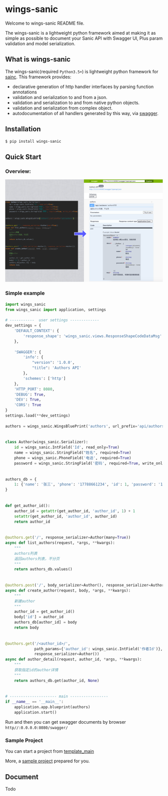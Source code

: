 # wings-sanic

Welcome to wings-sanic README file.

The wings-sanic is a lightweight python framework aimed at making it as simple as possible to document your Sanic API with Swagger UI, Plus param validation and model serialization.


## What is wings-sanic
The wings-sanic(required `Python3.5+`) is lightweight python framework for [sainc](https://sanic.readthedocs.io/). This framework provides:

- declarative generation of http handler interfaces by parsing function annotations
- validation and serialization to and from a json.
- validation and serialization to and from native python objects.
- validation and serialization from complex object.
- autodocumentation of all handlers generated by this way, via [swagger](https://swagger.io/).


## Installation
```bash
$ pip install wings-sanic
```

## Quick Start
### Overview:

![Image text](./docs/simple.png)

### Simple example

```python
import wings_sanic
from wings_sanic import application, settings

# -----------  user settings -------------
dev_settings = {
    'DEFAULT_CONTEXT': {
        'response_shape': 'wings_sanic.views.ResponseShapeCodeDataMsg'
    },

    'SWAGGER': {
        'info': {
            "version": '1.0.0',
            "title": 'Authors API'
        },
        'schemes': ['http']
    },
    'HTTP_PORT': 8080,
    'DEBUG': True,
    'DEV': True,
    'CORS': True
}
settings.load(**dev_settings)

authors = wings_sanic.WingsBluePrint('authors', url_prefix='api/authors')


class Author(wings_sanic.Serializer):
    id = wings_sanic.IntField('Id', read_only=True)
    name = wings_sanic.StringField("姓名", required=True)
    phone = wings_sanic.PhoneField('电话', required=True)
    password = wings_sanic.StringField('密码', required=True, write_only=True)


authors_db = {
    1: {'name': '张三', 'phone': '17788661234', 'id': 1, 'password': '123456'}
}


def get_author_id():
    author_id = getattr(get_author_id, 'author_id', 1) + 1
    setattr(get_author_id, 'author_id', author_id)
    return author_id


@authors.get('/', response_serializer=Author(many=True))
async def list_authors(request, *args, **kwargs):
    """
    authors列表
    返回authors列表，不分页
    """
    return authors_db.values()


@authors.post('/', body_serializer=Author(), response_serializer=Author())
async def create_author(request, body, *args, **kwargs):
    """
    新建author
    """
    author_id = get_author_id()
    body['id'] = author_id
    authors_db[author_id] = body
    return body


@authors.get('/<author_id>/',
             path_params={'author_id': wings_sanic.IntField('作者Id')},
             response_serializer=Author())
async def author_detail(request, author_id, *args, **kwargs):
    """
    获取指定id的author详情
    """
    return authors_db.get(author_id, None)


# --------------------- main -----------------
if __name__ == '__main__':
    application.app.blueprint(authors)
    application.start()

```

Run and then you can get swagger documents by browser `http//:0.0.0.0:8080/swagger/`

### Sample Project
You can start a project from [template_main](./wings_sanic/template_main.py)

More, a [sample project](./examples/sample) prepared for you.


## Document
Todo
